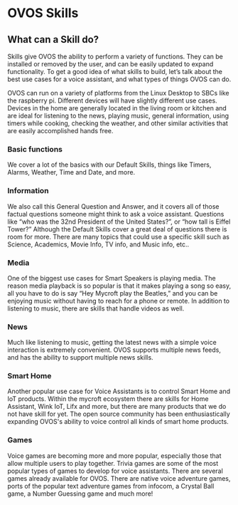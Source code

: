 # OVOS Skills

## What can a Skill do?

Skills give OVOS the ability to perform a variety of functions. They can be installed or removed by the user, and can be
easily updated to expand functionality. To get a good idea of what skills to build, let’s talk about the best use cases
for a voice assistant, and what types of things OVOS can do.

OVOS can run on a variety of platforms from the Linux Desktop to SBCs like the raspberry pi.
Different devices will have slightly different use cases. Devices in the home are generally located in the living room
or kitchen and are ideal for listening to the news, playing music, general information, using timers while cooking,
checking the weather, and other similar activities that are easily accomplished hands free.

### Basic functions

We cover a lot of the basics with our Default Skills, things like Timers, Alarms, Weather, Time and Date, and more.

### Information

We also call this General Question and Answer, and it covers all of those factual questions someone might think to ask a
voice assistant. Questions like “who was the 32nd President of the United States?”, or “how tall is Eiffel Tower?”
Although the Default Skills cover a great deal of questions there is room for more. There are many topics that could use
a specific skill such as Science, Academics, Movie Info, TV info, and Music info, etc..

### Media

One of the biggest use cases for Smart Speakers is playing media. The reason media playback is so popular is that it
makes playing a song so easy, all you have to do is say “Hey Mycroft play the Beatles,” and you can be enjoying music
without having to reach for a phone or remote. In addition to listening to music, there are
skills that handle videos as well.

### News

Much like listening to music, getting the latest news with a simple voice interaction is extremely convenient. OVOS
supports multiple news feeds, and has the ability to support multiple news skills.

### Smart Home

Another popular use case for Voice Assistants is to control Smart Home and IoT products. Within the mycroft ecosystem
there
are skills for Home Assistant, Wink IoT, Lifx and more, but there are many products that we do not have skill for yet.
The open source community has been enthusiastically expanding OVOS's ability to voice control all kinds of smart home
products.

### Games

Voice games are becoming more and more popular, especially those that allow multiple users to play together. Trivia
games are some of the most popular types of games to develop for voice assistants. There are several games already
available for OVOS. There are native voice adventure games, ports of the popular text adventure games from infocom, a
Crystal Ball game, a Number Guessing game and much more!
